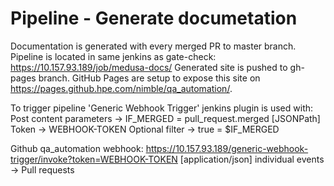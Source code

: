 # Pipeline - Generate documetation

Documentation is generated with every merged PR to master branch.
Pipeline is located in same jenkins as gate-check: https://10.157.93.189/job/medusa-docs/
Generated site is pushed to gh-pages branch.
GitHub Pages are setup to expose this site on https://pages.github.hpe.com/nimble/qa_automation/.

To trigger pipeline 'Generic Webhook Trigger' jenkins plugin is used with:
Post content parameters -> IF_MERGED = pull_request.merged [JSONPath]
Token -> WEBHOOK-TOKEN
Optional filter -> true = $IF_MERGED

Github qa_automation webhook:
https://10.157.93.189/generic-webhook-trigger/invoke?token=WEBHOOK-TOKEN [application/json]
individual events -> Pull requests
